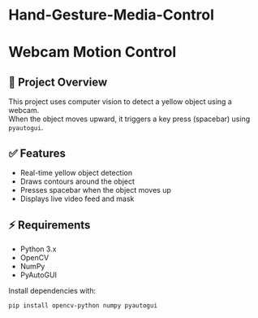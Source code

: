 # Hand-Gesture-Media-Control
# Webcam Motion Control 

## 🎯 Project Overview
This project uses computer vision to detect a yellow object using a webcam.  
When the object moves upward, it triggers a key press (spacebar) using `pyautogui`.

## ✅ Features
- Real-time yellow object detection
- Draws contours around the object
- Presses spacebar when the object moves up
- Displays live video feed and mask

## ⚡ Requirements
- Python 3.x  
- OpenCV  
- NumPy  
- PyAutoGUI  

Install dependencies with:
```bash
pip install opencv-python numpy pyautogui

